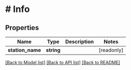 # # Info

## Properties

Name | Type | Description | Notes
------------ | ------------- | ------------- | -------------
**station_name** | **string** |  | [readonly]

[[Back to Model list]](../../README.md#models) [[Back to API list]](../../README.md#endpoints) [[Back to README]](../../README.md)
